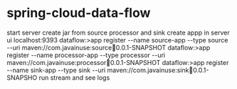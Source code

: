 # spring-cloud-data-flow
start server
create jar from source processor and sink 
create appp in server ui localhost:9393
   dataflow:>app register --name source-app --type source --uri maven://com.javainuse:source:jar:0.0.1-SNAPSHOT
   dataflow:>app register --name processor-app --type processor --uri maven://com.javainuse:processor:jar:0.0.1-SNAPSHOT
   dataflow:>app register --name sink-app --type sink --uri maven://com.javainuse:sink:jar:0.0.1-SNAPSHO
run stream and see logs 

